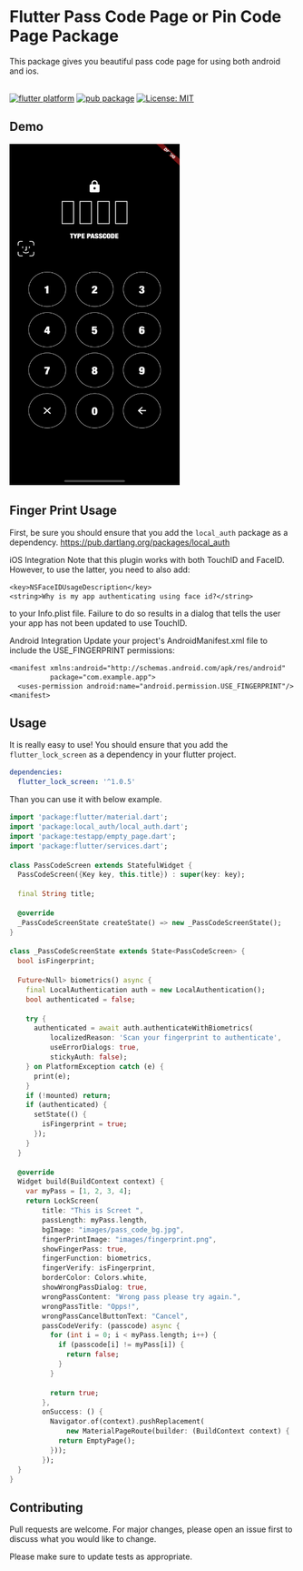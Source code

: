# Flutter Pass Code Page or Pin Code Page Package

This package gives you beautiful pass code page for using both android and ios.
<br/><br/>

[![flutter platform](https://img.shields.io/badge/Platform-Flutter-yellow.svg)](https://flutter.io) 
[![pub package](https://img.shields.io/pub/v/flutter_lock_screen.svg)](https://pub.dartlang.org/packages/flutter_lock_screen) 
[![License: MIT](https://img.shields.io/badge/License-MIT-yellow.svg)](https://opensource.org/licenses/MIT)

## Demo

<img src="images/demo.png" width="300" height="600" title="Screen Shoot">

## Finger Print Usage
First, be sure you should ensure that you add the `local_auth` package as a dependency.
https://pub.dartlang.org/packages/local_auth

iOS Integration
Note that this plugin works with both TouchID and FaceID. However, to use the latter, you need to also add:
```
<key>NSFaceIDUsageDescription</key>
<string>Why is my app authenticating using face id?</string>
```
to your Info.plist file. Failure to do so results in a dialog that tells the user your app has not been updated to use TouchID.

Android Integration
Update your project's AndroidManifest.xml file to include the USE_FINGERPRINT permissions:
```
<manifest xmlns:android="http://schemas.android.com/apk/res/android"
          package="com.example.app">
  <uses-permission android:name="android.permission.USE_FINGERPRINT"/>
<manifest>
```

## Usage
It is really easy to use!
You should ensure that you add the `flutter_lock_screen` as a dependency in your flutter project.

```yaml
dependencies:
  flutter_lock_screen: '^1.0.5'
```
Than you can use it with below example.

```dart 
import 'package:flutter/material.dart';
import 'package:local_auth/local_auth.dart';
import 'package:testapp/empty_page.dart';
import 'package:flutter/services.dart';

class PassCodeScreen extends StatefulWidget {
  PassCodeScreen({Key key, this.title}) : super(key: key);

  final String title;

  @override
  _PassCodeScreenState createState() => new _PassCodeScreenState();
}

class _PassCodeScreenState extends State<PassCodeScreen> {
  bool isFingerprint;

  Future<Null> biometrics() async {
    final LocalAuthentication auth = new LocalAuthentication();
    bool authenticated = false;

    try {
      authenticated = await auth.authenticateWithBiometrics(
          localizedReason: 'Scan your fingerprint to authenticate',
          useErrorDialogs: true,
          stickyAuth: false);
    } on PlatformException catch (e) {
      print(e);
    }
    if (!mounted) return;
    if (authenticated) {
      setState(() {
        isFingerprint = true;
      });
    }
  }

  @override
  Widget build(BuildContext context) {
    var myPass = [1, 2, 3, 4];
    return LockScreen(
        title: "This is Screet ",
        passLength: myPass.length,
        bgImage: "images/pass_code_bg.jpg",
        fingerPrintImage: "images/fingerprint.png",
        showFingerPass: true,
        fingerFunction: biometrics,
        fingerVerify: isFingerprint,
        borderColor: Colors.white,
        showWrongPassDialog: true,
        wrongPassContent: "Wrong pass please try again.",
        wrongPassTitle: "Opps!",
        wrongPassCancelButtonText: "Cancel",
        passCodeVerify: (passcode) async {
          for (int i = 0; i < myPass.length; i++) {
            if (passcode[i] != myPass[i]) {
              return false;
            }
          }

          return true;
        },
        onSuccess: () {
          Navigator.of(context).pushReplacement(
              new MaterialPageRoute(builder: (BuildContext context) {
            return EmptyPage();
          }));
        });
  }
}

```



## Contributing
Pull requests are welcome. For major changes, please open an issue first to discuss what you would like to change.

Please make sure to update tests as appropriate.



